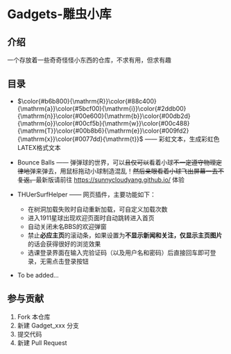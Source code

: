 # Gadgets-雕虫小库

## 介绍

一个存放着一些奇奇怪怪小东西的仓库，不求有用，但求有趣

## 目录

* $\color{#b6b800}{\mathrm{R}}\color{#88c400}{\mathrm{a}}\color{#5bcf00}{\mathrm{i}}\color{#2ddb00}{\mathrm{n}}\color{#00e600}{\mathrm{b}}\color{#00db2d}{\mathrm{o}}\color{#00cf5b}{\mathrm{w}}\color{#00c488}{\mathrm{T}}\color{#00b8b6}{\mathrm{e}}\color{#009fd2}{\mathrm{x}}\color{#0077dd}{\mathrm{t}}$ —— 彩虹文本，生成彩虹色LATEX格式文本

* Bounce Balls —— 弹弹球的世界，可以<del>且仅可以</del>看着小球<del>不一定遵守物理定律地</del>弹来弹去，用鼠标拖动小球制造混乱！<del>然后亲眼看着小球飞出屏幕一去不复返。</del>最新版请前往 https://sunnycloudyang.github.io/ 体验

* THUerSurfHelper —— 网页插件，主要功能如下：
   * 在树洞加载失败时自动重新加载，可自定义加载次数
   * 进入1911星球出现欢迎页面时自动跳转进入首页
   * 自动关闭未名BBS的欢迎弹窗
   * 禁止**必应主页**的滚动条，如果设置为**不显示新闻和关注，仅显示主页图片**的话会获得很好的浏览效果
   * 选课登录界面在输入完验证码（以及用户名和密码）后直接回车即可登录，无需点击登录按钮

* To be added...

## 参与贡献

1. Fork 本仓库
2. 新建 Gadget_xxx 分支
3. 提交代码
4. 新建 Pull Request
